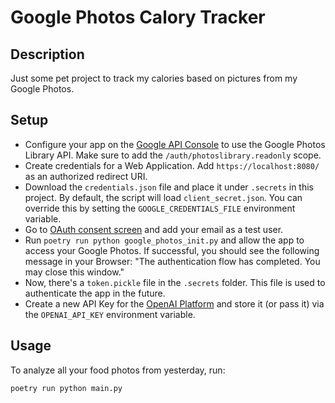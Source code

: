 # Google Photos Calory Tracker

## Description

Just some pet project to track my calories based on pictures from my Google Photos.

## Setup

* Configure your app on the [Google API Console](https://developers.google.com/photos/overview/configure-your-app) to use the Google Photos Library API. Make sure to add the `/auth/photoslibrary.readonly` scope.
* Create credentials for a Web Application. Add `https://localhost:8080/` as an authorized redirect URI.
* Download the `credentials.json` file and place it under `.secrets` in this project. By default, the script will load `client_secret.json`. You can override this by setting the `GOOGLE_CREDENTIALS_FILE` environment variable.
* Go to [OAuth consent screen](https://console.cloud.google.com/apis/credentials/consent) and add your email as a test user.
* Run `poetry run python google_photos_init.py` and allow the app to access your Google Photos. If successful, you should see the following message in your Browser: "The authentication flow has completed. You may close this window."
* Now, there's a `token.pickle` file in the `.secrets` folder. This file is used to authenticate the app in the future.
* Create a new API Key for the [OpenAI Platform](https://platform.openai.com/) and store it (or pass it) via the `OPENAI_API_KEY` environment variable.

## Usage

To analyze all your food photos from yesterday, run:

```bash
poetry run python main.py
```
